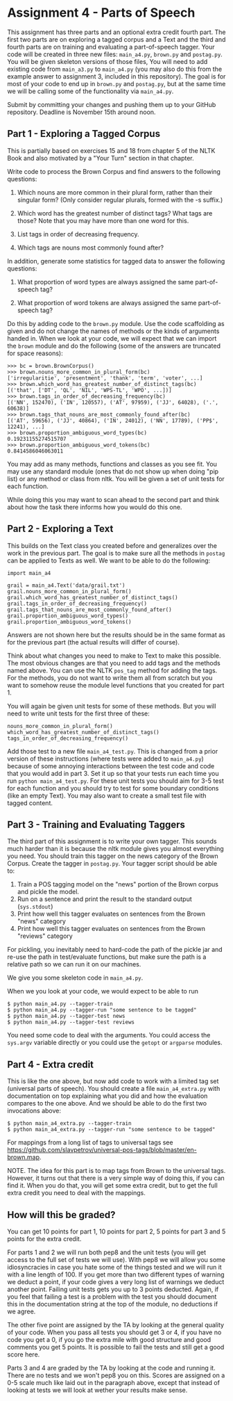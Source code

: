 # Assignment 4 - Parts of Speech

This assignment has three parts and an optional extra credit fourth part. The first two parts are on exploring a tagged corpus and a Text and the third and fourth parts are on training and evaluating a part-of-speech tagger. Your code will be created in three new files: `main_a4.py`, `brown.py` and `postag.py`. You will be given skeleton versions of those files, You will need to add existing code from `main_a3.py` to `main_a4.py` (you may also do this from the example answer to assignment 3, included in this repository). The goal is for most of your code to end up in `brown.py` and `postag.py`, but at the same time we will be calling some of the functionality via `main_a4.py`.

Submit by committing your changes and pushing them up to your GitHub repository. Deadline is November 15th around noon.


## Part 1 - Exploring a Tagged Corpus

This is partially based on exercises 15 and 18 from chapter 5 of the NLTK Book and also motivated by a "Your Turn" section in that chapter.

Write code to process the Brown Corpus and find answers to the following questions:

1. Which nouns are more common in their plural form, rather than their singular form? (Only consider regular plurals, formed with the -s suffix.)

2. Which word has the greatest number of distinct tags? What tags are those? Note that you may have more than one word for this.

3. List tags in order of decreasing frequency.

4. Which tags are nouns most commonly found after?

In addition, generate some statistics for tagged data to answer the following questions:

1. What proportion of word types are always assigned the same part-of-speech tag?

2. What proportion of word tokens are always assigned the same part-of-speech tag?

Do this by adding code to the `brown.py` module. Use the code scaffolding as given and do not change the names of methods or the kinds of arguments handed in.  When we look at your code, we will expect that we can import the `brown` module and do the following (some of the answers are truncated for space reasons):

```
>>> bc = brown.BrownCorpus()
>>> brown.nouns_more_common_in_plural_form(bc)
['irregularitie', 'presentment', 'thank', 'term', 'voter', ...]
>>> brown.which_word_has_greatest_number_of_distinct_tags(bc)
[('that', ['DT', 'QL', 'NIL', 'WPS-TL', 'WPO', ...])]
>>> brown.tags_in_order_of_decreasing_frequency(bc)
[('NN', 152470), ('IN', 120557), ('AT', 97959), ('JJ', 64028), ('.', 60638)]
>>> brown.tags_that_nouns_are_most_commonly_found_after(bc)
[('AT', 59656), ('JJ', 40864), ('IN', 24012), ('NN', 17789), ('PP$', 12241), ...]
>>> brown.proportion_ambiguous_word_types(bc)
0.19231155274515707
>>> brown.proportion_ambiguous_word_tokens(bc)
0.8414586046063011
```

You may add as many methods, functions and classes as you see fit. You may use any standard module (ones that do not show up when doing "pip list) or any method or class from nltk. You will be given a set of unit tests for each function.

While doing this you may want to scan ahead to the second part and think about how the task there informs how you would do this one.


## Part 2 - Exploring a Text

This builds on the Text class you created before and generalizes over the work in the previous part. The goal is to make sure all the methods in `postag` can be applied to Texts as well. We want to be able to do the following:

```
import main_a4

grail = main_a4.Text('data/grail.txt')
grail.nouns_more_common_in_plural_form()
grail.which_word_has_greatest_number_of_distinct_tags()
grail.tags_in_order_of_decreasing_frequency()
grail.tags_that_nouns_are_most_commonly_found_after()
grail.proportion_ambiguous_word_types()
grail.proportion_ambiguous_word_tokens()
```

Answers are not shown here but the results should be in the same format as for the previous part (the actual results will differ of course).

Think about what changes you need to make to Text to make this possible. The most obvious changes are that you need to add tags and the methods named above. You can use the NLTK `pos_tag` method for adding the tags. For the methods, you do not want to write them all from scratch but you want to somehow reuse the module level functions that you created for part 1.

You will again be given unit tests for some of these methods. But you will need to write unit tests for the first three of these:

```
nouns_more_common_in_plural_form()
which_word_has_greatest_number_of_distinct_tags()
tags_in_order_of_decreasing_frequency()
```

Add those test to a new file `main_a4_test.py`. This is changed from a prior version of these instructions (where tests were added to `main_a4.py`) because of some annoying interactions between the test code and code that you would add in part 3. Set it up so that your tests run each time you run `python main_a4_test.py`. For these unit tests you should aim for 3-5 test for each function and you should try to test for some boundary conditions (like an empty Text). You may also want to create a small test file with tagged content.


## Part 3 - Training and Evaluating Taggers

The third part of this assignment is to write your own tagger. This sounds much harder than it is because the nltk module gives you almost everything you need. You should train this tagger on the news category of the Brown Corpus. Create the tagger in `postag.py`. Your tagger script should be able to:

1. Train a POS tagging model on the "news" portion of the Brown corpus and pickle the model.
1. Run on a sentence and print the result to the standard output (`sys.stdout`)
1. Print how well this tagger evaluates on sentences from the Brown "news" category
1. Print how well this tagger evaluates on sentences from the Brown "reviews" category

For pickling, you inevitably need to hard-code the path of the pickle jar and re-use the path in test/evaluate functions, but make sure the path is a relative path so we can run it on our machines.

We give you some skeleton code in `main_a4.py`.

When we you look at your code, we would expect to be able to run

```
$ python main_a4.py --tagger-train
$ python main_a4.py --tagger-run "some sentence to be tagged"
$ python main_a4.py --tagger-test news
$ python main_a4.py --tagger-test reviews
```

You need some code to deal with the arguments. You could access the `sys.argv` variable directly or you could use the `getopt` or `argparse` modules.


## Part 4 - Extra credit

This is like the one above, but now add code to work with a limited tag set (universal parts of speech). You should create a file `main_a4_extra.py` with documentation on top explaining what you did and how the evaluation compares to the one above. And we should be able to do the first two invocations above:

```
$ python main_a4_extra.py --tagger-train
$ python main_a4_extra.py --tagger-run "some sentence to be tagged"
```

For mappings from a long list of tags to universal tags see
https://github.com/slavpetrov/universal-pos-tags/blob/master/en-brown.map.

NOTE. The idea for this part is to map tags from Brown to the universal tags. However, it turns out that there is a very simple way of doing this, if you can find it. When you do that, you will get some extra credit, but to get the full extra credit you need to deal with the mappings.


## How will this be graded?

You can get 10 points for part 1, 10 points for part 2, 5 points for part 3 and 5 points for the extra credit.

For parts 1 and 2 we will run both pep8 and the unit tests (you will get access to the full set of tests we will use). With pep8 we will allow you some idiosyncracies in case you hate some of the things tested and we will run it with a line length of 100. If you get more than two different types of warning we deduct a point, if your code gives a very long list of warnings we deduct another point. Failing unit tests gets you up to 3 points deducted. Again, if you feel that failing a test is a problem with the test you should document this in the documentation string at the top of the module, no deductions if we agree.

The other five point are assigned by the TA by looking at the general quality of your code. When you pass all tests you should get 3 or 4, if you have no code you get a 0, if you go the extra mile with good structure and good comments you get 5 points. It is possible to fail the tests and still get a good score here.

Parts 3 and 4 are graded by the TA by looking at the code and running it. There are no tests and we won't pep8 you on this. Scores are assigned on a 0-5 scale much like laid out in the paragraph above, except that instead of looking at tests we will look at wether your results make sense.
